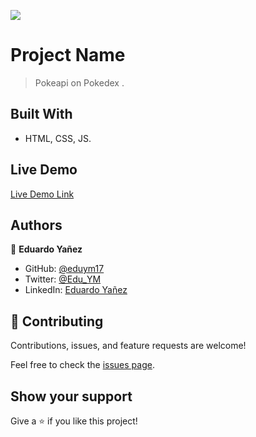 ![](https://img.shields.io/badge/LaunchX-blueviolet)

# Project Name

> Pokeapi on Pokedex .


## Built With

- HTML, CSS, JS.

## Live Demo

[Live Demo Link](https://eduym17.github.io/LX-FE-practice-pokedex/)

## Authors

👤 **Eduardo Yañez**

- GitHub: [@eduym17](https://github.com/eduym17)
- Twitter: [@Edu_YM](https://twitter.com/Edu_YM)
- LinkedIn: [Eduardo Yañez](https://www.linkedin.com/in/eduardoym/)

## 🤝 Contributing

Contributions, issues, and feature requests are welcome!

Feel free to check the [issues page](../../issues/).

## Show your support

Give a ⭐️ if you like this project!
